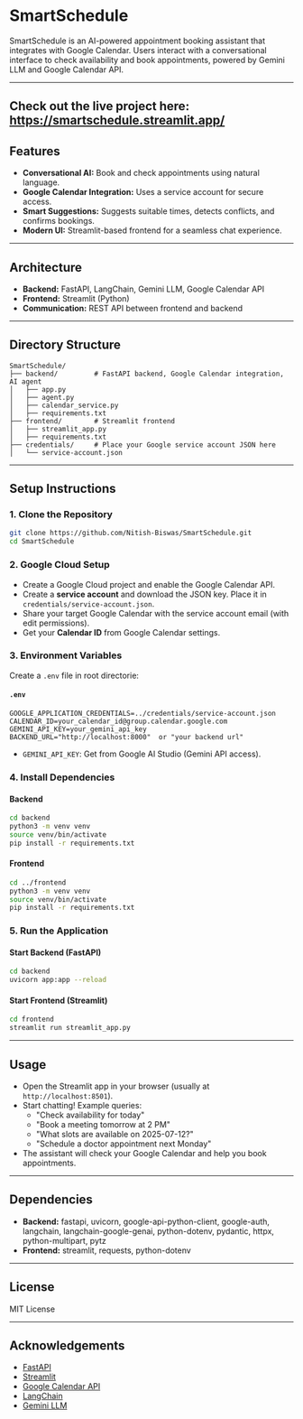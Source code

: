 # SmartSchedule


SmartSchedule is an AI-powered appointment booking assistant that integrates with Google Calendar. Users interact with a conversational interface to check availability and book appointments, powered by Gemini LLM and Google Calendar API.

---
## Check out the live project here: https://smartschedule.streamlit.app/

## Features
- **Conversational AI:** Book and check appointments using natural language.
- **Google Calendar Integration:** Uses a service account for secure access.
- **Smart Suggestions:** Suggests suitable times, detects conflicts, and confirms bookings.
- **Modern UI:** Streamlit-based frontend for a seamless chat experience.

---

## Architecture
- **Backend:** FastAPI, LangChain, Gemini LLM, Google Calendar API
- **Frontend:** Streamlit (Python)
- **Communication:** REST API between frontend and backend

---

## Directory Structure
```
SmartSchedule/
├── backend/         # FastAPI backend, Google Calendar integration, AI agent
│   ├── app.py
│   ├── agent.py
│   ├── calendar_service.py
│   ├── requirements.txt
├── frontend/        # Streamlit frontend
│   ├── streamlit_app.py
│   ├── requirements.txt
├── credentials/     # Place your Google service account JSON here
│   └── service-account.json
```

---

## Setup Instructions

### 1. Clone the Repository
```bash
git clone https://github.com/Nitish-Biswas/SmartSchedule.git
cd SmartSchedule
```

### 2. Google Cloud Setup
- Create a Google Cloud project and enable the Google Calendar API.
- Create a **service account** and download the JSON key. Place it in `credentials/service-account.json`.
- Share your target Google Calendar with the service account email (with edit permissions).
- Get your **Calendar ID** from Google Calendar settings.

### 3. Environment Variables
Create a `.env` file in root directorie:

#### `.env`
```
GOOGLE_APPLICATION_CREDENTIALS=../credentials/service-account.json
CALENDAR_ID=your_calendar_id@group.calendar.google.com
GEMINI_API_KEY=your_gemini_api_key
BACKEND_URL="http://localhost:8000"  or "your backend url"
```



- `GEMINI_API_KEY`: Get from Google AI Studio (Gemini API access).

### 4. Install Dependencies

#### Backend
```bash
cd backend
python3 -m venv venv
source venv/bin/activate
pip install -r requirements.txt
```

#### Frontend
```bash
cd ../frontend
python3 -m venv venv
source venv/bin/activate
pip install -r requirements.txt
```

### 5. Run the Application

#### Start Backend (FastAPI)
```bash
cd backend
uvicorn app:app --reload
```

#### Start Frontend (Streamlit)
```bash
cd frontend
streamlit run streamlit_app.py
```

---

## Usage
- Open the Streamlit app in your browser (usually at `http://localhost:8501`).
- Start chatting! Example queries:
  - "Check availability for today"
  - "Book a meeting tomorrow at 2 PM"
  - "What slots are available on 2025-07-12?"
  - "Schedule a doctor appointment next Monday"
- The assistant will check your Google Calendar and help you book appointments.

---

## Dependencies
- **Backend:** fastapi, uvicorn, google-api-python-client, google-auth, langchain, langchain-google-genai, python-dotenv, pydantic, httpx, python-multipart, pytz
- **Frontend:** streamlit, requests, python-dotenv

---

## License
MIT License

---

## Acknowledgements
- [FastAPI](https://fastapi.tiangolo.com/)
- [Streamlit](https://streamlit.io/)
- [Google Calendar API](https://developers.google.com/calendar)
- [LangChain](https://python.langchain.com/)
- [Gemini LLM](https://ai.google.dev/)



